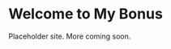 <!DOCTYPE html>
<html>
<head>
  <title>My Bonus</title>
</head>
<body>
  <h1>Welcome to My Bonus</h1>
  <p>Placeholder site. More coming soon.</p>
</body>
</html>
